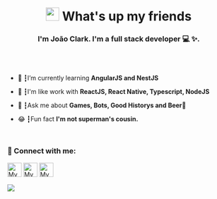 <h1 align="center"><img src="https://media.giphy.com/media/hvRJCLFzcasrR4ia7z/giphy.gif" width="30px"> What's up my friends</h1>
<h3 align="center">I'm João Clark.
I'm a full stack developer 💻 ✨.</h3>
</br>
</br>

- 🌱 ┇I’m currently learning **AngularJS and NestJS**

- 🥋 ┇I'm like work with **ReactJS, React Native, Typescript, NodeJS**

- 💬 ┇Ask me about **Games, Bots, Good Historys and Beer🍻**

- 😂 ┇Fun fact **I'm not superman's cousin.**
</br>

<h3 align="left">📌 Connect with me:</h3>
<p align="left">
<a href="https://linkedin.com/in/joaoluisclark"><img alt="My LinkedIn" width="32" src="https://www.flaticon.com/svg/static/icons/svg/1383/1383262.svg" /></a>
<a href="https://instagram.com/luisclark_"><img alt="My instagram" width="32" src="https://www.flaticon.com/svg/static/icons/svg/2111/2111463.svg" /></a>
<a href="mailto:clarkjoao@gmail.com"><img  alt="My e-mail"width="32" src="https://www.flaticon.com/svg/static/icons/svg/324/324123.svg" /></a>
</p>

![](https://komarev.com/ghpvc/?username=clarkjoao&color=blue&style=flat)
